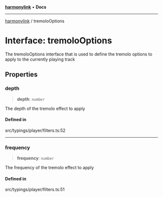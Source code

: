 [**harmonylink**](../README.md) • **Docs**

***

[harmonylink](../globals.md) / tremoloOptions

# Interface: tremoloOptions

The tremoloOptions interface that is used to define the tremolo options to apply to the currently playing track

## Properties

### depth

> **depth**: `number`

The depth of the tremolo effect to apply

#### Defined in

src/typings/player/filters.ts:52

***

### frequency

> **frequency**: `number`

The frequency of the tremolo effect to apply

#### Defined in

src/typings/player/filters.ts:51
